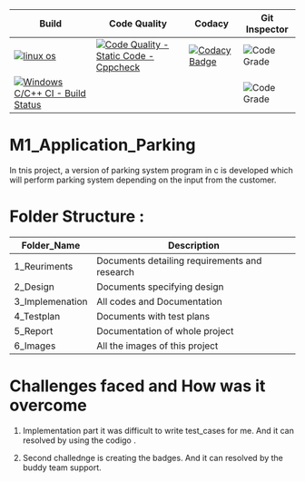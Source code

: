 
Build | Code Quality  | Codacy  | Git Inspector
------|---------------|---------|---------------
[![linux os](https://github.com/GadidhalaKasturi/M1_Application_Parking/actions/workflows/linu.yml/badge.svg)](https://github.com/GadidhalaKasturi/M1_Application_Parking/actions/workflows/linu.yml) | [![Code Quality - Static Code - Cppcheck](https://github.com/GadidhalaKasturi/M1_Application_Parking/actions/workflows/cpp_check.yml/badge.svg)](https://github.com/GadidhalaKasturi/M1_Application_Parking/actions/workflows/cpp_check.yml) | [![Codacy Badge](https://app.codacy.com/project/badge/Grade/452514c7bc604f1c967c3c78819cc583)](https://www.codacy.com/gh/GadidhalaKasturi/M1_Application_Parking/dashboard?utm_source=github.com&amp;utm_medium=referral&amp;utm_content=GadidhalaKasturi/M1_Application_Parking&amp;utm_campaign=Badge_Grade) | ![Code Grade](https://api.codiga.io/project/29838/score/svg)
 [![Windows C/C++ CI - Build Status](https://github.com/GadidhalaKasturi/M1_Application_Parking/actions/workflows/Build%20windows.yml/badge.svg)](https://github.com/GadidhalaKasturi/M1_Application_Parking/actions/workflows/Build%20windows.yml) |    |     |  ![Code Grade](https://api.codiga.io/project/29838/status/svg)





# M1_Application_Parking

In tnis project, a version of parking system program in c is developed which will perform parking system depending on the input from the customer.

# Folder Structure :

Folder_Name      |  Description
-----------------|--------------
1_Reuriments     |  Documents detailing requirements and research
2_Design         |  Documents specifying design
3_Implemenation  |  All codes and Documentation
4_Testplan       |  Documents with test plans
  5_Report       |  Documentation of whole project
6_Images         |  All the images of this project

# Challenges faced and How was it overcome

1. Implementation part it was difficult to write test_cases for me. 
And it can resolved by using the codigo .

2. Second challednge is creating the badges. And it can resolved by the buddy team support.
